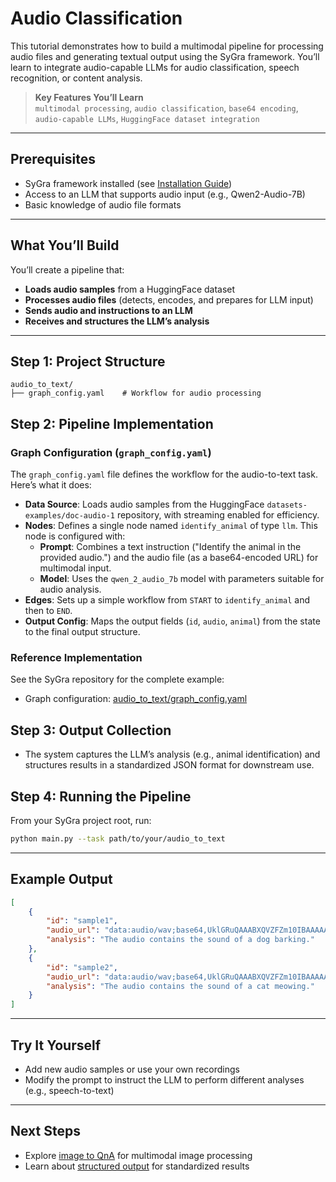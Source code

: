 # Audio Classification

This tutorial demonstrates how to build a multimodal pipeline for processing audio files and generating textual output using the SyGra framework. You’ll learn to integrate audio-capable LLMs for audio classification, speech recognition, or content analysis.

> **Key Features You’ll Learn**  
> `multimodal processing`, `audio classification`, `base64 encoding`, `audio-capable LLMs`, `HuggingFace dataset integration`

---

## Prerequisites

- SyGra framework installed (see [Installation Guide](../installation.md))
- Access to an LLM that supports audio input (e.g., Qwen2-Audio-7B)
- Basic knowledge of audio file formats

---

## What You’ll Build

You’ll create a pipeline that:
- **Loads audio samples** from a HuggingFace dataset
- **Processes audio files** (detects, encodes, and prepares for LLM input)
- **Sends audio and instructions to an LLM**
- **Receives and structures the LLM’s analysis**

---

## Step 1: Project Structure

```
audio_to_text/
├── graph_config.yaml    # Workflow for audio processing
```

## Step 2: Pipeline Implementation

### Graph Configuration (`graph_config.yaml`)

The `graph_config.yaml` file defines the workflow for the audio-to-text task. Here’s what it does:

- **Data Source**: Loads audio samples from the HuggingFace `datasets-examples/doc-audio-1` repository, with streaming enabled for efficiency.
- **Nodes**: Defines a single node named `identify_animal` of type `llm`. This node is configured with:
  - **Prompt**: Combines a text instruction ("Identify the animal in the provided audio.") and the audio file (as a base64-encoded URL) for multimodal input.
  - **Model**: Uses the `qwen_2_audio_7b` model with parameters suitable for audio analysis.
- **Edges**: Sets up a simple workflow from `START` to `identify_animal` and then to `END`.
- **Output Config**: Maps the output fields (`id`, `audio`, `animal`) from the state to the final output structure.

### Reference Implementation

See the SyGra repository for the complete example:

- Graph configuration: [audio_to_text/graph_config.yaml](https://github.com/ServiceNow/SyGra/blob/main/tasks/examples/audio_to_text/graph_config.yaml)

## Step 3: Output Collection

- The system captures the LLM’s analysis (e.g., animal identification) and structures results in a standardized JSON format for downstream use.

## Step 4: Running the Pipeline

From your SyGra project root, run:

```bash
python main.py --task path/to/your/audio_to_text
```

---

## Example Output

```json
[
    {
        "id": "sample1",
        "audio_url": "data:audio/wav;base64,UklGRuQAAABXQVZFZm10IBAAAAABAAEA...",
        "analysis": "The audio contains the sound of a dog barking."
    },
    {
        "id": "sample2",
        "audio_url": "data:audio/wav;base64,UklGRuQAAABXQVZFZm10IBAAAAABAAEA...",
        "analysis": "The audio contains the sound of a cat meowing."
    }
]
```

---

## Try It Yourself

- Add new audio samples or use your own recordings
- Modify the prompt to instruct the LLM to perform different analyses (e.g., speech-to-text)

---

## Next Steps

- Explore [image to QnA](image_to_qna_tutorial.md) for multimodal image processing
- Learn about [structured output](structured_output_tutorial.md) for standardized results
